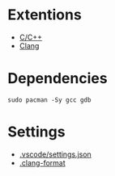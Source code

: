 # Extentions

- [C/C++](https://marketplace.visualstudio.com/items?itemName=ms-vscode.cpptools)
- [Clang](https://marketplace.visualstudio.com/items?itemName=mitaki28.vscode-clang)

# Dependencies

```console
sudo pacman -Sy gcc gdb
```

# Settings
- [.vscode/settings.json](.vscode/settings.json)
- [.clang-format](.clang-format)
